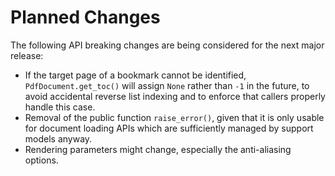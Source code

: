 <!-- SPDX-FileCopyrightText: 2022 geisserml <geisserml@gmail.com> -->
<!-- SPDX-License-Identifier: CC-BY-4.0 -->

# Planned Changes

The following API breaking changes are being considered for the next major release:

* If the target page of a bookmark cannot be identified, `PdfDocument.get_toc()` will assign `None` rather than `-1` in the future, to avoid accidental reverse list indexing and to enforce that callers properly handle this case.
* Removal of the public function `raise_error()`, given that it is only usable for document loading APIs which are sufficiently managed by support models anyway.
* Rendering parameters might change, especially the anti-aliasing options.
